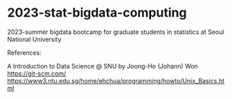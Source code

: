 # 2023-stat-bigdata-computing
2023-summer bigdata bootcamp for graduate students in statistics at Seoul National University

References:

A Introduction to Data Science @ SNU by Joong-Ho (Johann) Won<br>
https://git-scm.com/<br>
https://www3.ntu.edu.sg/home/ehchua/programming/howto/Unix_Basics.html
